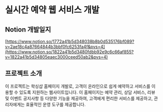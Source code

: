 # 실시간 예약 웹 서비스 개발 

## Notion 개발일지
[https://www.notion.so/1772a41b5d348038b8b0d535176bf089?v=2ae18c4a87664844b3bbf0fc6253fa4f&pvs=4](https://www.notion.so/1822a41b5d3480fdbb92e9c6c66af855?v=1822a41b5d34805eaec3000ceed50ab2&pvs=4)

## 프로젝트 소개
이 프로젝트는 왁싱샵 홈페이지 개발로, 고객이 온라인으로 쉽게 예약하고 서비스를 이용할 수 있도록 지원하는 웹사이트입니다. 
이 홈페이지는 예약 관리, 상담 서비스, 리뷰 및 이벤트 공지사항 등 다양한 기능을 제공하여, 고객에게 편리한 서비스를 제공하고, 관리자에게는 효율적인 운영 도구를 제공합니다.

